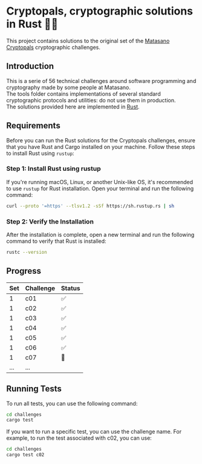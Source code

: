 # Cryptopals, cryptographic solutions in Rust 🦀✨
This project contains solutions to the original set of the [Matasano Cryptopals](https://cryptopals.com/) cryptographic challenges.

## Introduction

This is a serie of 56 technical challenges around software programming and cryptography made by some people at Matasano.  
The tools folder contains implementations of several standard cryptographic protocols and utilities: do not use them in production.  
The solutions provided here are implemented in [Rust](https://www.rust-lang.org/).


## Requirements

Before you can run the Rust solutions for the Cryptopals challenges, ensure that you have Rust and Cargo installed on your machine. Follow these steps to install Rust using `rustup`:

### Step 1: Install Rust using rustup

If you're running macOS, Linux, or another Unix-like OS, it's recommended to use `rustup` for Rust installation. Open your terminal and run the following command:

```bash
curl --proto '=https' --tlsv1.2 -sSf https://sh.rustup.rs | sh
```

### Step 2: Verify the Installation

After the installation is complete, open a new terminal and run the following command to verify that Rust is installed:

```bash
rustc --version
```

## Progress

| Set | Challenge | Status |
| --- | --------- | ------ |
| 1   | c01       | ✅     |
| 1   | c02       | ✅     |
| 1   | c03       | ✅     |
| 1   | c04       | ✅      |
| 1   | c05       | ✅      |
| 1   | c06       | ✅     |
| 1   | c07       | 🔨      |
| ... | ...       |       |

## Running Tests

To run all tests, you can use the following command:

```bash
cd challenges
cargo test
```

If you want to run a specific test, you can use the challenge name. For example, to run the test associated with c02, you can use:

```bash
cd challenges
cargo test c02
```
